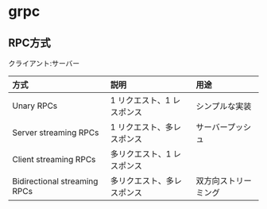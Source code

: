 # grpc

## 

## RPC方式

クライアント:サーバー

|方式|説明|用途
|:-|:-|:-|
|Unary RPCs|1 リクエスト、1 レスポンス|シンプルな実装|
|Server streaming RPCs|1 リクエスト、多レスポンス|サーバープッシュ|
|Client streaming RPCs|多リクエスト、1 レスポンス||
|Bidirectional streaming RPCs|多リクエスト、多レスポンス|双方向ストリーミング|